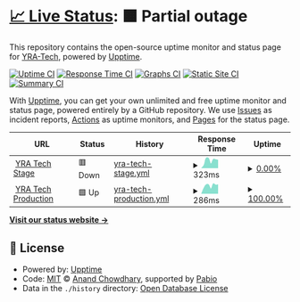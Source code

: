 # [📈 Live Status](https://status.yratech.com): <!--live status--> **🟧 Partial outage**

This repository contains the open-source uptime monitor and status page for [YRA-Tech](https://status.yratech.com), powered by [Upptime](https://github.com/upptime/upptime).

[![Uptime CI](https://github.com/YRA-Tech/upptime/workflows/Uptime%20CI/badge.svg)](https://github.com/YRA-Tech/upptime/actions?query=workflow%3A%22Uptime+CI%22)
[![Response Time CI](https://github.com/YRA-Tech/upptime/workflows/Response%20Time%20CI/badge.svg)](https://github.com/YRA-Tech/upptime/actions?query=workflow%3A%22Response+Time+CI%22)
[![Graphs CI](https://github.com/YRA-Tech/upptime/workflows/Graphs%20CI/badge.svg)](https://github.com/YRA-Tech/upptime/actions?query=workflow%3A%22Graphs+CI%22)
[![Static Site CI](https://github.com/YRA-Tech/upptime/workflows/Static%20Site%20CI/badge.svg)](https://github.com/YRA-Tech/upptime/actions?query=workflow%3A%22Static+Site+CI%22)
[![Summary CI](https://github.com/YRA-Tech/upptime/workflows/Summary%20CI/badge.svg)](https://github.com/YRA-Tech/upptime/actions?query=workflow%3A%22Summary+CI%22)

With [Upptime](https://upptime.js.org), you can get your own unlimited and free uptime monitor and status page, powered entirely by a GitHub repository. We use [Issues](https://github.com/YRA-Tech/upptime/issues) as incident reports, [Actions](https://github.com/YRA-Tech/upptime/actions) as uptime monitors, and [Pages](https://status.yratech.com) for the status page.

<!--start: status pages-->
<!-- This summary is generated by Upptime (https://github.com/upptime/upptime) -->
<!-- Do not edit this manually, your changes will be overwritten -->
<!-- prettier-ignore -->
| URL | Status | History | Response Time | Uptime |
| --- | ------ | ------- | ------------- | ------ |
| <img alt="" src="https://icons.duckduckgo.com/ip3/stage.yratech.com.ico" height="13"> [YRA Tech Stage](https://stage.yratech.com) | 🟥 Down | [yra-tech-stage.yml](https://github.com/YRA-Tech/upptime/commits/HEAD/history/yra-tech-stage.yml) | <details><summary><img alt="Response time graph" src="./graphs/yra-tech-stage/response-time-week.png" height="20"> 323ms</summary><br><a href="https://YRA-Tech.github.io/upptime/history/yra-tech-stage"><img alt="Response time 293" src="https://img.shields.io/endpoint?url=https%3A%2F%2Fraw.githubusercontent.com%2FYRA-Tech%2Fupptime%2FHEAD%2Fapi%2Fyra-tech-stage%2Fresponse-time.json"></a><br><a href="https://YRA-Tech.github.io/upptime/history/yra-tech-stage"><img alt="24-hour response time 190" src="https://img.shields.io/endpoint?url=https%3A%2F%2Fraw.githubusercontent.com%2FYRA-Tech%2Fupptime%2FHEAD%2Fapi%2Fyra-tech-stage%2Fresponse-time-day.json"></a><br><a href="https://YRA-Tech.github.io/upptime/history/yra-tech-stage"><img alt="7-day response time 323" src="https://img.shields.io/endpoint?url=https%3A%2F%2Fraw.githubusercontent.com%2FYRA-Tech%2Fupptime%2FHEAD%2Fapi%2Fyra-tech-stage%2Fresponse-time-week.json"></a><br><a href="https://YRA-Tech.github.io/upptime/history/yra-tech-stage"><img alt="30-day response time 293" src="https://img.shields.io/endpoint?url=https%3A%2F%2Fraw.githubusercontent.com%2FYRA-Tech%2Fupptime%2FHEAD%2Fapi%2Fyra-tech-stage%2Fresponse-time-month.json"></a><br><a href="https://YRA-Tech.github.io/upptime/history/yra-tech-stage"><img alt="1-year response time 293" src="https://img.shields.io/endpoint?url=https%3A%2F%2Fraw.githubusercontent.com%2FYRA-Tech%2Fupptime%2FHEAD%2Fapi%2Fyra-tech-stage%2Fresponse-time-year.json"></a></details> | <details><summary><a href="https://YRA-Tech.github.io/upptime/history/yra-tech-stage">0.00%</a></summary><a href="https://YRA-Tech.github.io/upptime/history/yra-tech-stage"><img alt="All-time uptime 0.00%" src="https://img.shields.io/endpoint?url=https%3A%2F%2Fraw.githubusercontent.com%2FYRA-Tech%2Fupptime%2FHEAD%2Fapi%2Fyra-tech-stage%2Fuptime.json"></a><br><a href="https://YRA-Tech.github.io/upptime/history/yra-tech-stage"><img alt="24-hour uptime 0.00%" src="https://img.shields.io/endpoint?url=https%3A%2F%2Fraw.githubusercontent.com%2FYRA-Tech%2Fupptime%2FHEAD%2Fapi%2Fyra-tech-stage%2Fuptime-day.json"></a><br><a href="https://YRA-Tech.github.io/upptime/history/yra-tech-stage"><img alt="7-day uptime 0.00%" src="https://img.shields.io/endpoint?url=https%3A%2F%2Fraw.githubusercontent.com%2FYRA-Tech%2Fupptime%2FHEAD%2Fapi%2Fyra-tech-stage%2Fuptime-week.json"></a><br><a href="https://YRA-Tech.github.io/upptime/history/yra-tech-stage"><img alt="30-day uptime 0.00%" src="https://img.shields.io/endpoint?url=https%3A%2F%2Fraw.githubusercontent.com%2FYRA-Tech%2Fupptime%2FHEAD%2Fapi%2Fyra-tech-stage%2Fuptime-month.json"></a><br><a href="https://YRA-Tech.github.io/upptime/history/yra-tech-stage"><img alt="1-year uptime 0.00%" src="https://img.shields.io/endpoint?url=https%3A%2F%2Fraw.githubusercontent.com%2FYRA-Tech%2Fupptime%2FHEAD%2Fapi%2Fyra-tech-stage%2Fuptime-year.json"></a></details>
| <img alt="" src="https://icons.duckduckgo.com/ip3/yratech.com.ico" height="13"> [YRA Tech Production](https://yratech.com) | 🟩 Up | [yra-tech-production.yml](https://github.com/YRA-Tech/upptime/commits/HEAD/history/yra-tech-production.yml) | <details><summary><img alt="Response time graph" src="./graphs/yra-tech-production/response-time-week.png" height="20"> 286ms</summary><br><a href="https://YRA-Tech.github.io/upptime/history/yra-tech-production"><img alt="Response time 279" src="https://img.shields.io/endpoint?url=https%3A%2F%2Fraw.githubusercontent.com%2FYRA-Tech%2Fupptime%2FHEAD%2Fapi%2Fyra-tech-production%2Fresponse-time.json"></a><br><a href="https://YRA-Tech.github.io/upptime/history/yra-tech-production"><img alt="24-hour response time 127" src="https://img.shields.io/endpoint?url=https%3A%2F%2Fraw.githubusercontent.com%2FYRA-Tech%2Fupptime%2FHEAD%2Fapi%2Fyra-tech-production%2Fresponse-time-day.json"></a><br><a href="https://YRA-Tech.github.io/upptime/history/yra-tech-production"><img alt="7-day response time 286" src="https://img.shields.io/endpoint?url=https%3A%2F%2Fraw.githubusercontent.com%2FYRA-Tech%2Fupptime%2FHEAD%2Fapi%2Fyra-tech-production%2Fresponse-time-week.json"></a><br><a href="https://YRA-Tech.github.io/upptime/history/yra-tech-production"><img alt="30-day response time 279" src="https://img.shields.io/endpoint?url=https%3A%2F%2Fraw.githubusercontent.com%2FYRA-Tech%2Fupptime%2FHEAD%2Fapi%2Fyra-tech-production%2Fresponse-time-month.json"></a><br><a href="https://YRA-Tech.github.io/upptime/history/yra-tech-production"><img alt="1-year response time 279" src="https://img.shields.io/endpoint?url=https%3A%2F%2Fraw.githubusercontent.com%2FYRA-Tech%2Fupptime%2FHEAD%2Fapi%2Fyra-tech-production%2Fresponse-time-year.json"></a></details> | <details><summary><a href="https://YRA-Tech.github.io/upptime/history/yra-tech-production">100.00%</a></summary><a href="https://YRA-Tech.github.io/upptime/history/yra-tech-production"><img alt="All-time uptime 100.00%" src="https://img.shields.io/endpoint?url=https%3A%2F%2Fraw.githubusercontent.com%2FYRA-Tech%2Fupptime%2FHEAD%2Fapi%2Fyra-tech-production%2Fuptime.json"></a><br><a href="https://YRA-Tech.github.io/upptime/history/yra-tech-production"><img alt="24-hour uptime 100.00%" src="https://img.shields.io/endpoint?url=https%3A%2F%2Fraw.githubusercontent.com%2FYRA-Tech%2Fupptime%2FHEAD%2Fapi%2Fyra-tech-production%2Fuptime-day.json"></a><br><a href="https://YRA-Tech.github.io/upptime/history/yra-tech-production"><img alt="7-day uptime 100.00%" src="https://img.shields.io/endpoint?url=https%3A%2F%2Fraw.githubusercontent.com%2FYRA-Tech%2Fupptime%2FHEAD%2Fapi%2Fyra-tech-production%2Fuptime-week.json"></a><br><a href="https://YRA-Tech.github.io/upptime/history/yra-tech-production"><img alt="30-day uptime 100.00%" src="https://img.shields.io/endpoint?url=https%3A%2F%2Fraw.githubusercontent.com%2FYRA-Tech%2Fupptime%2FHEAD%2Fapi%2Fyra-tech-production%2Fuptime-month.json"></a><br><a href="https://YRA-Tech.github.io/upptime/history/yra-tech-production"><img alt="1-year uptime 100.00%" src="https://img.shields.io/endpoint?url=https%3A%2F%2Fraw.githubusercontent.com%2FYRA-Tech%2Fupptime%2FHEAD%2Fapi%2Fyra-tech-production%2Fuptime-year.json"></a></details>

<!--end: status pages-->

[**Visit our status website →**](https://status.yratech.com)

## 📄 License

- Powered by: [Upptime](https://github.com/upptime/upptime)
- Code: [MIT](./LICENSE) © [Anand Chowdhary](https://anandchowdhary.com), supported by [Pabio](https://pabio.com)
- Data in the `./history` directory: [Open Database License](https://opendatacommons.org/licenses/odbl/1-0/)
